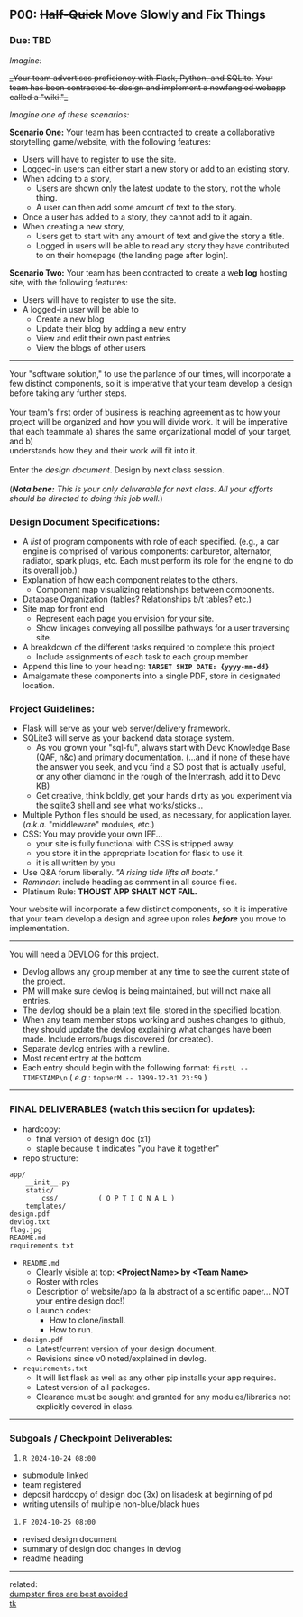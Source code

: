 ## P00: ~~Half-Quick~~ Move Slowly and Fix Things
### Due: TBD

~~_Imagine:_~~

~~_Your team advertises proficiency with Flask, Python, and SQLite.~~
~~Your team has been contracted to design and implement a newfangled webapp called a "wiki."_~~


_Imagine one of these scenarios:_

__Scenario One:__ Your team has been contracted to create a collaborative storytelling game/website, with the following features:
- Users will have to register to use the site.
- Logged-in users can either start a new story or add to an existing story.
- When adding to a story,
  - Users are shown only the latest update to the story, not the whole thing.
  - A user can then add some amount of text to the story.
- Once a user has added to a story, they cannot add to it again.
- When creating a new story,
  - Users get to start with any amount of text and give the story a title.
  - Logged in users will be able to read any story they have contributed to on their homepage (the landing page after login).

__Scenario Two:__ Your team has been contracted to create a we<b>b log</b> hosting site, with the following features:
- Users will have to register to use the site.
- A logged-in user will be able to
  - Create a new blog
  - Update their blog by adding a new entry
  - View and edit their own past entries
  - View the blogs of other users

----- 

Your "software solution," to use the parlance of our times, will incorporate a few distinct components, so it is imperative that your team develop a design before taking any further steps.
<br>
<br>
Your team's first order of business is reaching agreement as to how your project will be organized and how you will divide work. It will be imperative that each teammate a) shares the same organizational model of your target, and b) <br>
understands how they and their work will fit into it.
<br>
<br>
Enter the _design document_. Design by next class session.
<br>
<br>
(___Nota bene:___ _This is your only deliverable for next class. All your efforts should be directed to doing this job well._)

### Design Document Specifications:
- A *list* of program components with role of each specified. (e.g., a car engine is comprised of various components: carburetor, alternator, radiator, spark plugs, etc. Each must perform its role for the engine to do its overall job.)
- Explanation of how each component relates to the others.
  - Component map visualizing relationships between components.
- Database Organization (tables? Relationships b/t tables? etc.)
- Site map for front end
  - Represent each page you envision for your site.
  - Show linkages conveying all possilbe pathways for a user traversing site.
- A breakdown of the different tasks required to complete this project
  - Include assignments of each task to each group member
- Append this line to your heading: **`TARGET SHIP DATE: {yyyy-mm-dd}`**
- Amalgamate these components into a single PDF, store in designated location.

### Project Guidelines:
* Flask will serve as your web server/delivery framework.
* SQLite3 will serve as your backend data storage system.
  - As you grown your "sql-fu", always start with Devo Knowledge Base (QAF, n&c) and primary documentation. (...and if none of these have the answer you seek, and you find a SO post that is actually useful, or any other diamond in the rough of the Intertrash, add it to Devo KB)
  - Get creative, think boldly, get your hands dirty as you experiment via the sqlite3 shell and see what works/sticks...
* Multiple Python files should be used, as necessary, for application layer. (_a.k.a._ "middleware" modules, etc.)
* CSS: You may provide your own IFF...
  - your site is fully functional with CSS is stripped away.
  - you store it in the appropriate location for flask to use it.
  - it is all written by you
* Use Q&A forum liberally. *"A rising tide lifts all boats."*
* _Reminder:_ include heading as comment in all source files.
* Platinum Rule: __THOUST APP SHALT NOT FAIL.__

Your website will incorporate a few distinct components, so it is imperative that your team develop a design and agree upon roles ___before___ you move to implementation.

----- 

You will need a DEVLOG for this project.
* Devlog allows any group member at any time to see the current state of the project.
* PM will make sure devlog is being maintained, but will not make all entries.
* The devlog should be a plain text file, stored in the specified location.
* When any team member stops working and pushes changes to github, they should update the devlog explaining what changes have been made. Include errors/bugs discovered (or created).
* Separate devlog entries with a newline.
* Most recent entry at the bottom.
* Each entry should begin with the following format: `firstL -- TIMESTAMP\n` ( _e.g._: `topherM -- 1999-12-31 23:59` )

----- 

### FINAL DELIVERABLES (watch this section for updates):

* hardcopy:
  * final version of design doc (x1)
  * staple because it indicates "you have it together"
* repo structure:
```
app/
    __init__.py
    static/
        css/          ( O P T I O N A L )
    templates/
design.pdf
devlog.txt
flag.jpg
README.md
requirements.txt
```
* `README.md`
  * Clearly visible at top: __\<Project Name\> by \<Team Name\>__
  * Roster with roles
  * Description of website/app (a la abstract of a scientific paper... NOT your entire design doc!)
  * Launch codes:
    * How to clone/install.
    * How to run.
* `design.pdf`
  * Latest/current version of your design document.
  * Revisions since v0 noted/explained in devlog.
* `requirements.txt`
  * It will list flask as well as any other pip installs your app requires.
  * Latest version of all packages.
  * Clearance must be sought and granted for any modules/libraries not explicitly covered in class.

----- 

### Subgoals / Checkpoint Deliverables:

1. `R 2024-10-24 08:00`
  * submodule linked
  * team registered
  * deposit hardcopy of design doc (3x) on lisadesk at beginning of pd
  * writing utensils of multiple non-blue/black hues
1. `F 2024-10-25 08:00`
  * revised design document
  * summary of design doc changes in devlog
  * readme heading

----- 

related:
<br>
[dumpster fires are best avoided](https://www.ftc.gov/system/files/documents/public_statements/1536911/chopra_dissenting_statement_on_facebook_7-24-19.pdf)
<br>
[tk](https://)

